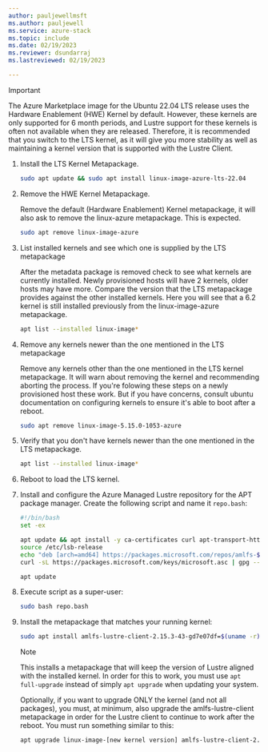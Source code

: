 ```yaml
---
author: pauljewellmsft
ms.author: pauljewell
ms.service: azure-stack
ms.topic: include
ms.date: 02/19/2023
ms.reviewer: dsundarraj
ms.lastreviewed: 02/19/2023

---
```


> [!IMPORTANT]
> The Azure Marketplace image for the Ubuntu 22.04 LTS release uses the Hardware Enablement (HWE) Kernel by default. However, these kernels are only supported for 6 month periods, and Lustre support for these kernels is often not available when they are released. Therefore, it is recommended that you switch to the LTS kernel, as it will give you more stability as well as maintaining a kernel version that is supported with the Lustre Client.

1. Install the LTS Kernel Metapackage.

   ```bash
   sudo apt update && sudo apt install linux-image-azure-lts-22.04
   ```

1. Remove the HWE Kernel Metapackage.

   Remove the default (Hardware Enablement) Kernel metapackage, it will also ask to remove the linux-azure metapackage.  This is expected.

   ```bash
   sudo apt remove linux-image-azure
   ```

1. List installed kernels and see which one is supplied by the LTS metapackage

   After the metadata package is removed check to see what kernels are currently installed.  Newly provisioned hosts will have 2 kernels, older hosts may have more. Compare the version that the LTS metapackage provides against the other installed kernels.  Here you will see that a 6.2 kernel is still installed previously from the linux-image-azure metapackage.

   ```bash
   apt list --installed linux-image*
   ```

1. Remove any kernels newer than the one mentioned in the LTS metapackage

   Remove any kernels other than the one mentioned in the LTS kernel metapackage.  It will warn about removing the kernel and recommending aborting the process. If you're folowing these steps on a newly provisioned host these work. But if you have concerns, consult ubuntu documentation on configuring kernels to ensure it's able to boot after a reboot.

   ```bash
   sudo apt remove linux-image-5.15.0-1053-azure
   ```

1. Verify that you don't have kernels newer than the one mentioned in the LTS metapackage.

   ```bash
   apt list --installed linux-image*
   ```

1. Reboot to load the LTS kernel.

1. Install and configure the Azure Managed Lustre repository for the APT package manager. Create the following script and name it `repo.bash`:

   ```bash
   #!/bin/bash
   set -ex
   
   apt update && apt install -y ca-certificates curl apt-transport-https lsb-release gnupg
   source /etc/lsb-release
   echo "deb [arch=amd64] https://packages.microsoft.com/repos/amlfs-${DISTRIB_CODENAME}/ ${DISTRIB_CODENAME} main" | tee /etc/apt/sources.list.d/amlfs.list
   curl -sL https://packages.microsoft.com/keys/microsoft.asc | gpg --dearmor | tee /etc/apt/trusted.gpg.d/microsoft.gpg > /dev/null
   
   apt update
   ```

1. Execute script as a super-user:

   ```bash
   sudo bash repo.bash
   ```

1. Install the metapackage that matches your running kernel:

   ```bash
   sudo apt install amlfs-lustre-client-2.15.3-43-gd7e07df=$(uname -r)
   ```

   > [!NOTE]
   > This installs a metapackage that will keep the version of Lustre aligned with the installed kernel. In order for this to work, you must use `apt full-upgrade` instead of simply `apt upgrade` when updating your system.

   Optionally, if you want to upgrade ONLY the kernel (and not all packages), you must, at minimum, also upgrade the amlfs-lustre-client metapackage in order for the Lustre client to continue to work after the reboot. You must run something similar to this:

   ```bash
   apt upgrade linux-image-[new kernel version] amlfs-lustre-client-2.15.3-43-gd7e07df
   ```
